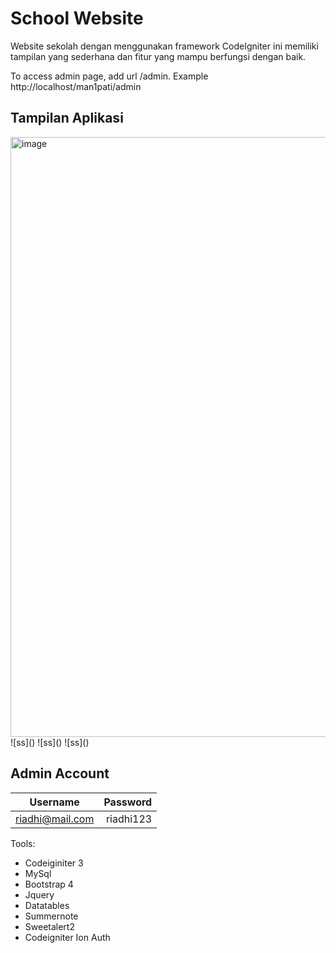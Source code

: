 # School Website
Website sekolah dengan menggunakan framework CodeIgniter ini memiliki tampilan yang sederhana dan fitur yang mampu berfungsi dengan baik.

To access admin page, add url /admin. Example http://localhost/man1pati/admin

## Tampilan Aplikasi
<img width="960" alt="image" src="https://github.com/riadhiraznan/Kelompok1/assets/145758323/546c47b6-9745-43c4-b1ee-f3884b47abe2">
![ss]()
![ss]()
![ss]()

## Admin Account
|    Username    | Password |
|:--------------:|---------:|
| riadhi@mail.com | riadhi123 |


Tools:
- Codeiginiter 3
- MySql
- Bootstrap 4
- Jquery
- Datatables
- Summernote
- Sweetalert2
- Codeigniter Ion Auth
